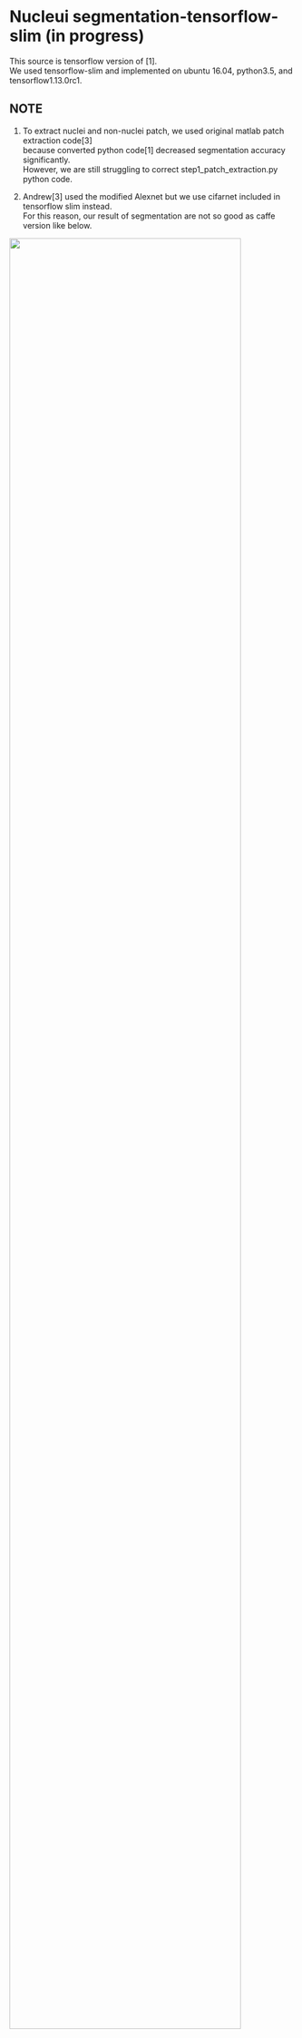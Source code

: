 # Nucleui segmentation-tensorflow-slim (in progress)
  
This source is tensorflow version of [1].   
We used tensorflow-slim and implemented on ubuntu 16.04, python3.5, and tensorflow1.13.0rc1.  



## NOTE

1) To extract nuclei and non-nuclei patch, we used original matlab patch extraction code[3]   
because converted python code[1] decreased segmentation accuracy significantly.   
However, we are still struggling to correct step1_patch_extraction.py python code.   

2) Andrew[3] used the modified Alexnet but we use cifarnet included in tensorflow slim instead.  
For this reason, our result of segmentation are not so good as caffe version like below.  
 

<div>
<img src="https://user-images.githubusercontent.com/46143444/53543054-8e333600-3b64-11e9-89c5-910007a497a1.png" width="90%"></img>
</div>




## Requirments
python3.5  
tensorflow

Current version ran on CPU. Install tensorflow-gpu version and chagne below code if we want to run on GPU.

```bash
   cd DEEP_TUTORIAL_ROOT
   gedit step4_train_image_classifier.py

   ------------------------------------------------------
   tf.app.flags.DEFINE_boolean('clone_on_cpu', True,
                            'Use CPUs to deploy clones.')
   change to 

   tf.app.flags.DEFINE_boolean('clone_on_cpu', False,
                            'Use CPUs to deploy clones.')
   -----------------------------------------------------

```

## Overview  
### Quick start

User can run test step(step5 and step6) with a little modfication in below script using a pre-trained model.   
For instance, change CHECKPOINT_DIR variable to the directory where a pre-trained or user-generated model exists.    

```bash
   cd DEEP_TUTORIAL_ROOT
   ./train_test_nuclei.sh
```

### Data  
Download [dataset(train and valiation tfRecord)](http://naver.me/Fyamxy1v)
URL_PASSWORD: 1234

```bash
   cd DEEP_TUTORIAL_ROOT/data/1-nuclei/images
   mv DOWNLOAD_DIR/nuclei* ./
```


For step6 segmentation, original image is on [here](http://andrewjanowczyk.com/wp-static/nuclei.tgz)
 

### Training/Evalution  
```bash
   cd DEEP_TUTORIAL_ROOT/
   step1_patch_extraction.py (not recommended!. use original patch extraction matlab code)
   step2_cross_validation_creation.py 
   step3_generate_datasets (make tensorflow-slim data format 
   step4_train_image_classifier.py 
   step5_eval_image_classifier.py 
```

### Segmentation
```bash
   cd DEEP_TUTORIAL_ROOT/
   step6_segment_test_images.py (segmentation for test image)
```

### Output generation time
It taks to segment an image very long time (almost ~65 minutes / orginal caffe ~75 minutes on one 1080ti GPU)   
Fortunately, Andrew[3] reduced processing time considerably in [4].   

## Acknowledgements  
 We would like to thank the authors of DLtutorialCode[2], which we use in this work.

## References  
[1][python version of [3]](https://github.com/ai-lab-circle/deep_tutorial_python)   
[2]https://github.com/tensorflow/tensorflow/tree/master/tensorflow/contrib/slim   
[3][original source](https://github.com/choosehappy/public/tree/master/DL%20tutorial%20Code)   
[4]http://www.andrewjanowczyk.com/efficient-pixel-wise-deep-learning-on-large-images/   


